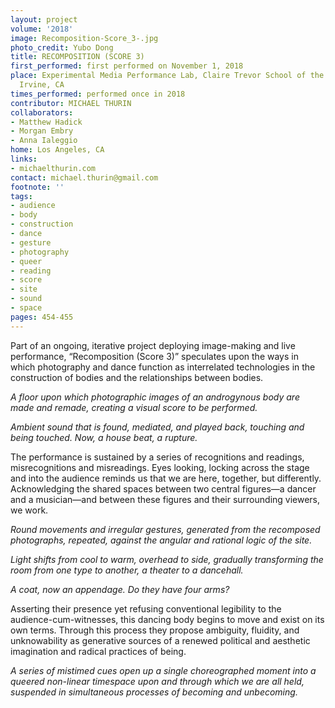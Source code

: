 ```yaml
---
layout: project
volume: '2018'
image: Recomposition-Score_3-.jpg
photo_credit: Yubo Dong
title: RECOMPOSITION (SCORE 3)
first_performed: first performed on November 1, 2018
place: Experimental Media Performance Lab, Claire Trevor School of the Arts, UC Irvine,
  Irvine, CA
times_performed: performed once in 2018
contributor: MICHAEL THURIN
collaborators:
- Matthew Hadick
- Morgan Embry
- Anna Ialeggio
home: Los Angeles, CA
links:
- michaelthurin.com
contact: michael.thurin@gmail.com
footnote: ''
tags:
- audience
- body
- construction
- dance
- gesture
- photography
- queer
- reading
- score
- site
- sound
- space
pages: 454-455
---
```




Part of an ongoing, iterative project deploying image-making and live performance, “Recomposition (Score 3)” speculates upon the ways in which photography and dance function as interrelated technologies in the construction of bodies and the relationships between bodies.

_A floor upon which photographic images of an androgynous body are made and remade, creating a visual score to be performed._

_Ambient sound that is found, mediated, and played back, touching and being touched. Now, a house beat, a rupture._

The performance is sustained by a series of recognitions and readings, misrecognitions and misreadings. Eyes looking, locking across the stage and into the audience reminds us that we are here, together, but differently. Acknowledging the shared spaces between two central figures—a dancer and a musician—and between these figures and their surrounding viewers, we work.

_Round movements and irregular gestures, generated from the recomposed photographs, repeated, against the angular and rational logic of the site._

_Light shifts from cool to warm, overhead to side, gradually transforming the room from one type to another, a theater to a dancehall._

_A coat, now an appendage. Do they have four arms?_

Asserting their presence yet refusing conventional legibility to the audience-cum-witnesses, this dancing body begins to move and exist on its own terms. Through this process they propose ambiguity, fluidity, and unknowability as generative sources of a renewed political and aesthetic imagination and radical practices of being.

_A series of mistimed cues open up a single choreographed moment into a queered non-linear timespace upon and through which we are all held, suspended in simultaneous processes of becoming and unbecoming._
